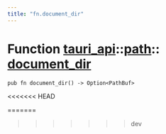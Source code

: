 ```yaml
---
title: "fn.document_dir"
---
```


# Function [tauri_api](/docs/api/rust/tauri_api/../index.html)::​[path](/docs/api/rust/tauri_api/index.html)::​[document_dir](/docs/api/rust/tauri_api/)

    pub fn document_dir() -> Option<PathBuf>
<<<<<<< HEAD
      
=======
>>>>>>> dev
